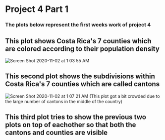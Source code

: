 # Project 4 Part 1
### The plots below represent the first weeks work of project 4

## This plot shows Costa Rica's 7 counties which are colored according to their population density

![Screen Shot 2020-11-02 at 1 03 55 AM](https://user-images.githubusercontent.com/60228369/97835084-5a989f80-1ca7-11eb-8872-d64bf18ab32a.png)


## This second plot shows the subdivisions within Costa Rica's 7 counties which are called cantons

![Screen Shot 2020-11-02 at 1 07 21 AM](https://user-images.githubusercontent.com/60228369/97835299-d72b7e00-1ca7-11eb-9268-a557fdff2343.png)
(This plot got a bit crowded due to the large number of cantons in the middle of the country)


## This third plot tries to show the previous two plots on top of eachother so that both the cantons and counties are visible
